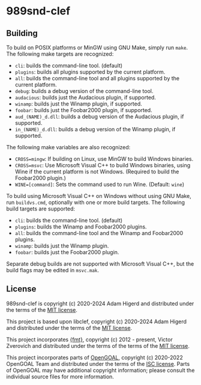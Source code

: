 989snd-clef
==========

Building
--------
To build on POSIX platforms or MinGW using GNU Make, simply run `make`. The following make
targets are recognized:

* `cli`: builds the command-line tool. (default)
* `plugins`: builds all plugins supported by the current platform.
* `all`: builds the command-line tool and all plugins supported by the current platform.
* `debug`: builds a debug version of the command-line tool.
* `audacious`: builds just the Audacious plugin, if supported.
* `winamp`: builds just the Winamp plugin, if supported.
* `foobar`: builds just the Foobar2000 plugin, if supported.
* `aud_(NAME)_d.dll`: builds a debug version of the Audacious plugin, if supported.
* `in_(NAME)_d.dll`: builds a debug version of the Winamp plugin, if supported.

The following make variables are also recognized:

* `CROSS=mingw`: If building on Linux, use MinGW to build Windows binaries.
* `CROSS=msvc`: Use Microsoft Visual C++ to build Windows binaries, using Wine if the current
  platform is not Windows. (Required to build the Foobar2000 plugin.)
* `WINE=[command]`: Sets the command used to run Wine. (Default: `wine`)

To build using Microsoft Visual C++ on Windows without using GNU Make, run `buildvs.cmd`,
optionally with one or more build targets. The following build targets are supported:

* `cli`: builds the command-line tool. (default)
* `plugins`: builds the Winamp and Foobar2000 plugins.
* `all`: builds the command-line tool and the Winamp and Foobar2000 plugins.
* `winamp`: builds just the Winamp plugin.
* `foobar`: builds just the Foobar2000 plugin.

Separate debug builds are not supported with Microsoft Visual C++, but the build flags may be
edited in `msvc.mak`.

License
-------
989snd-clef is copyright (c) 2020-2024 Adam Higerd and distributed
under the terms of the [MIT license](LICENSE.md).

This project is based upon libclef, copyright (c) 2020-2024 Adam Higerd and distributed
under the terms of the [MIT license](LICENSE.md).

This project incorporates [{fmt}](https://github.com/fmtlib/fmt), copyright (c)
2012 - present, Victor Zverovich and distributed under the terms of the terms of
the [MIT license](LICENSE.md).

This project incorporates parts of [OpenGOAL](https://github.com/open-goal/jak-project),
copyright (c) 2020-2022 OpenGOAL Team and distributed under the terms of the
[ISC license](LICENSE.md). Parts of OpenGOAL may have additional copyright
information; please consult the individual source files for more information.
